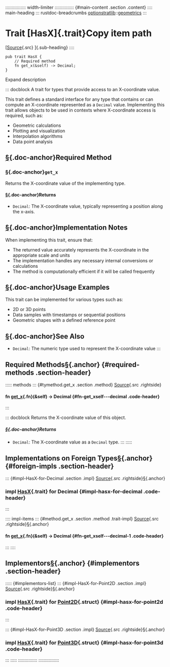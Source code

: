 :::::::::::::::: width-limiter
::::::::::::::: {#main-content .section .content}
:::: main-heading
::: rustdoc-breadcrumbs
[optionstratlib](../index.html)::[geometrics](index.html)
:::

# Trait [HasX]{.trait}Copy item path

[[Source](../../src/optionstratlib/geometrics/interpolation/traits.rs.html#171-177){.src}
]{.sub-heading}
::::

``` {.rust .item-decl}
pub trait HasX {
    // Required method
    fn get_x(&self) -> Decimal;
}
```

Expand description

::: docblock
A trait for types that provide access to an X-coordinate value.

This trait defines a standard interface for any type that contains or
can compute an X-coordinate represented as a `Decimal` value.
Implementing this trait allows objects to be used in contexts where
X-coordinate access is required, such as:

- Geometric calculations
- Plotting and visualization
- Interpolation algorithms
- Data point analysis

## [§](#required-method){.doc-anchor}Required Method

### [§](#get_x){.doc-anchor}`get_x`

Returns the X-coordinate value of the implementing type.

#### [§](#returns){.doc-anchor}Returns

- `Decimal`: The X-coordinate value, typically representing a position
  along the x-axis.

## [§](#implementation-notes){.doc-anchor}Implementation Notes

When implementing this trait, ensure that:

- The returned value accurately represents the X-coordinate in the
  appropriate scale and units
- The implementation handles any necessary internal conversions or
  calculations
- The method is computationally efficient if it will be called
  frequently

## [§](#usage-examples){.doc-anchor}Usage Examples

This trait can be implemented for various types such as:

- 2D or 3D points
- Data samples with timestamps or sequential positions
- Geometric shapes with a defined reference point

## [§](#see-also){.doc-anchor}See Also

- `Decimal`: The numeric type used to represent the X-coordinate value
:::

## Required Methods[§](#required-methods){.anchor} {#required-methods .section-header}

::::: methods
::: {#tymethod.get_x .section .method}
[Source](../../src/optionstratlib/geometrics/interpolation/traits.rs.html#176){.src
.rightside}

#### fn [get_x](#tymethod.get_x){.fn}(&self) -\> Decimal {#fn-get_xself---decimal .code-header}
:::

::: docblock
Returns the X-coordinate value of this object.

##### [§](#returns-1){.doc-anchor}Returns

- `Decimal`: The X-coordinate value as a `Decimal` type.
:::
:::::

## Implementations on Foreign Types[§](#foreign-impls){.anchor} {#foreign-impls .section-header}

::: {#impl-HasX-for-Decimal .section .impl}
[Source](../../src/optionstratlib/model/decimal.rs.html#314-318){.src
.rightside}[§](#impl-HasX-for-Decimal){.anchor}

### impl [HasX](trait.HasX.html "trait optionstratlib::geometrics::HasX"){.trait} for Decimal {#impl-hasx-for-decimal .code-header}
:::

:::: impl-items
::: {#method.get_x .section .method .trait-impl}
[Source](../../src/optionstratlib/model/decimal.rs.html#315-317){.src
.rightside}[§](#method.get_x){.anchor}

#### fn [get_x](#tymethod.get_x){.fn}(&self) -\> Decimal {#fn-get_xself---decimal-1 .code-header}
:::
::::

## Implementors[§](#implementors){.anchor} {#implementors .section-header}

::::: {#implementors-list}
::: {#impl-HasX-for-Point2D .section .impl}
[Source](../../src/optionstratlib/curves/types.rs.html#219-223){.src
.rightside}[§](#impl-HasX-for-Point2D){.anchor}

### impl [HasX](trait.HasX.html "trait optionstratlib::geometrics::HasX"){.trait} for [Point2D](../curves/struct.Point2D.html "struct optionstratlib::curves::Point2D"){.struct} {#impl-hasx-for-point2d .code-header}
:::

::: {#impl-HasX-for-Point3D .section .impl}
[Source](../../src/optionstratlib/surfaces/types.rs.html#211-215){.src
.rightside}[§](#impl-HasX-for-Point3D){.anchor}

### impl [HasX](trait.HasX.html "trait optionstratlib::geometrics::HasX"){.trait} for [Point3D](../surfaces/struct.Point3D.html "struct optionstratlib::surfaces::Point3D"){.struct} {#impl-hasx-for-point3d .code-header}
:::
:::::
:::::::::::::::
::::::::::::::::
